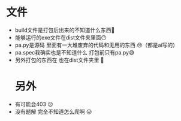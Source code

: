    # 文件
* build文件是打包后出来的不知道什么东西🤔
* 能够运行的exe文件在dist文件夹里面😶
* pa.py是源码 里面有一大堆废弃的代码和无用的东西 😢（都是ai写的）
* pa.spec我确实也是不知道什么  打包前只有pa.py😅
* 另外打包的东西在 也在dist文件夹里 🛌
  # 另外
* 有可能会403 😥
* 没有题解 完全不知道怎么爬啊 😥
